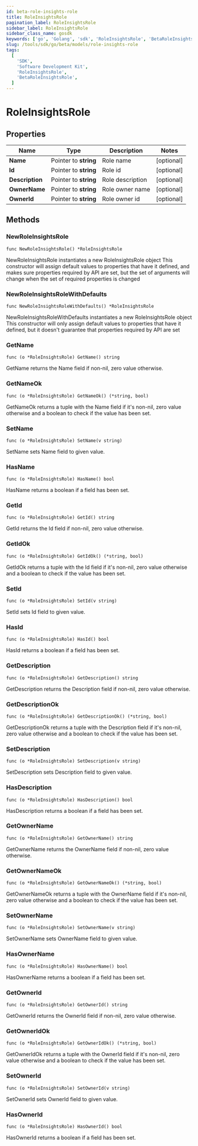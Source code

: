 ```yaml
---
id: beta-role-insights-role
title: RoleInsightsRole
pagination_label: RoleInsightsRole
sidebar_label: RoleInsightsRole
sidebar_class_name: gosdk
keywords: ['go', 'Golang', 'sdk', 'RoleInsightsRole', 'BetaRoleInsightsRole']
slug: /tools/sdk/go/beta/models/role-insights-role
tags:
  [
    'SDK',
    'Software Development Kit',
    'RoleInsightsRole',
    'BetaRoleInsightsRole',
  ]
---
```


# RoleInsightsRole

## Properties

| Name            | Type                  | Description      | Notes      |
| --------------- | --------------------- | ---------------- | ---------- |
| **Name**        | Pointer to **string** | Role name        | [optional] |
| **Id**          | Pointer to **string** | Role id          | [optional] |
| **Description** | Pointer to **string** | Role description | [optional] |
| **OwnerName**   | Pointer to **string** | Role owner name  | [optional] |
| **OwnerId**     | Pointer to **string** | Role owner id    | [optional] |

## Methods

### NewRoleInsightsRole

`func NewRoleInsightsRole() *RoleInsightsRole`

NewRoleInsightsRole instantiates a new RoleInsightsRole object This constructor will assign default values to properties that have it defined, and makes sure properties required by API are set, but the set of arguments will change when the set of required properties is changed

### NewRoleInsightsRoleWithDefaults

`func NewRoleInsightsRoleWithDefaults() *RoleInsightsRole`

NewRoleInsightsRoleWithDefaults instantiates a new RoleInsightsRole object This constructor will only assign default values to properties that have it defined, but it doesn't guarantee that properties required by API are set

### GetName

`func (o *RoleInsightsRole) GetName() string`

GetName returns the Name field if non-nil, zero value otherwise.

### GetNameOk

`func (o *RoleInsightsRole) GetNameOk() (*string, bool)`

GetNameOk returns a tuple with the Name field if it's non-nil, zero value otherwise and a boolean to check if the value has been set.

### SetName

`func (o *RoleInsightsRole) SetName(v string)`

SetName sets Name field to given value.

### HasName

`func (o *RoleInsightsRole) HasName() bool`

HasName returns a boolean if a field has been set.

### GetId

`func (o *RoleInsightsRole) GetId() string`

GetId returns the Id field if non-nil, zero value otherwise.

### GetIdOk

`func (o *RoleInsightsRole) GetIdOk() (*string, bool)`

GetIdOk returns a tuple with the Id field if it's non-nil, zero value otherwise and a boolean to check if the value has been set.

### SetId

`func (o *RoleInsightsRole) SetId(v string)`

SetId sets Id field to given value.

### HasId

`func (o *RoleInsightsRole) HasId() bool`

HasId returns a boolean if a field has been set.

### GetDescription

`func (o *RoleInsightsRole) GetDescription() string`

GetDescription returns the Description field if non-nil, zero value otherwise.

### GetDescriptionOk

`func (o *RoleInsightsRole) GetDescriptionOk() (*string, bool)`

GetDescriptionOk returns a tuple with the Description field if it's non-nil, zero value otherwise and a boolean to check if the value has been set.

### SetDescription

`func (o *RoleInsightsRole) SetDescription(v string)`

SetDescription sets Description field to given value.

### HasDescription

`func (o *RoleInsightsRole) HasDescription() bool`

HasDescription returns a boolean if a field has been set.

### GetOwnerName

`func (o *RoleInsightsRole) GetOwnerName() string`

GetOwnerName returns the OwnerName field if non-nil, zero value otherwise.

### GetOwnerNameOk

`func (o *RoleInsightsRole) GetOwnerNameOk() (*string, bool)`

GetOwnerNameOk returns a tuple with the OwnerName field if it's non-nil, zero value otherwise and a boolean to check if the value has been set.

### SetOwnerName

`func (o *RoleInsightsRole) SetOwnerName(v string)`

SetOwnerName sets OwnerName field to given value.

### HasOwnerName

`func (o *RoleInsightsRole) HasOwnerName() bool`

HasOwnerName returns a boolean if a field has been set.

### GetOwnerId

`func (o *RoleInsightsRole) GetOwnerId() string`

GetOwnerId returns the OwnerId field if non-nil, zero value otherwise.

### GetOwnerIdOk

`func (o *RoleInsightsRole) GetOwnerIdOk() (*string, bool)`

GetOwnerIdOk returns a tuple with the OwnerId field if it's non-nil, zero value otherwise and a boolean to check if the value has been set.

### SetOwnerId

`func (o *RoleInsightsRole) SetOwnerId(v string)`

SetOwnerId sets OwnerId field to given value.

### HasOwnerId

`func (o *RoleInsightsRole) HasOwnerId() bool`

HasOwnerId returns a boolean if a field has been set.
